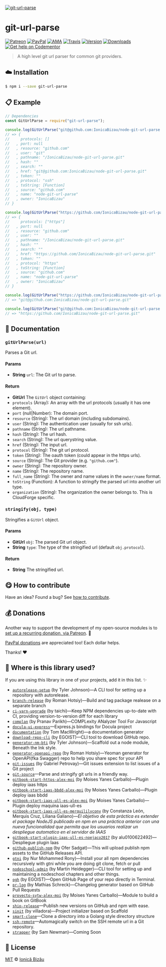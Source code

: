 
[![git-url-parse](http://i.imgur.com/HlfMsVf.png)](#)

# git-url-parse

 [![Patreon](https://img.shields.io/badge/Support%20me%20on-Patreon-%23e6461a.svg)][patreon] [![PayPal](https://img.shields.io/badge/%24-paypal-f39c12.svg)][paypal-donations] [![AMA](https://img.shields.io/badge/ask%20me-anything-1abc9c.svg)](https://github.com/IonicaBizau/ama) [![Travis](https://img.shields.io/travis/IonicaBizau/git-url-parse.svg)](https://travis-ci.org/IonicaBizau/git-url-parse/) [![Version](https://img.shields.io/npm/v/git-url-parse.svg)](https://www.npmjs.com/package/git-url-parse) [![Downloads](https://img.shields.io/npm/dt/git-url-parse.svg)](https://www.npmjs.com/package/git-url-parse) [![Get help on Codementor](https://cdn.codementor.io/badges/get_help_github.svg)](https://www.codementor.io/johnnyb?utm_source=github&utm_medium=button&utm_term=johnnyb&utm_campaign=github)

> A high level git url parser for common git providers.

## :cloud: Installation

```sh
$ npm i --save git-url-parse
```


## :clipboard: Example



```js
// Dependencies
const GitUrlParse = require("git-url-parse");

console.log(GitUrlParse("git@github.com:IonicaBizau/node-git-url-parse.git"));
// => {
//     protocols: []
//   , port: null
//   , resource: "github.com"
//   , user: "git"
//   , pathname: "/IonicaBizau/node-git-url-parse.git"
//   , hash: ""
//   , search: ""
//   , href: "git@github.com:IonicaBizau/node-git-url-parse.git"
//   , token: ""
//   , protocol: "ssh"
//   , toString: [Function]
//   , source: "github.com"
//   , name: "node-git-url-parse"
//   , owner: "IonicaBizau"
// }

console.log(GitUrlParse("https://github.com/IonicaBizau/node-git-url-parse.git"));
// => {
//     protocols: ["https"]
//   , port: null
//   , resource: "github.com"
//   , user: ""
//   , pathname: "/IonicaBizau/node-git-url-parse.git"
//   , hash: ""
//   , search: ""
//   , href: "https://github.com/IonicaBizau/node-git-url-parse.git"
//   , token: ""
//   , protocol: "https"
//   , toString: [Function]
//   , source: "github.com"
//   , name: "node-git-url-parse"
//   , owner: "IonicaBizau"
// }

console.log(GitUrlParse("https://github.com/IonicaBizau/node-git-url-parse.git").toString("ssh"));
// => "git@github.com:IonicaBizau/node-git-url-parse.git"

console.log(GitUrlParse("git@github.com:IonicaBizau/node-git-url-parse.git").toString("https"));
// => "https://github.com/IonicaBizau/node-git-url-parse.git"
```

## :memo: Documentation


### `gitUrlParse(url)`
Parses a Git url.

#### Params
- **String** `url`: The Git url to parse.

#### Return
- **GitUrl** The `GitUrl` object containing:
 - `protocols` (Array): An array with the url protocols (usually it has one element).
 - `port` (null|Number): The domain port.
 - `resource` (String): The url domain (including subdomains).
 - `user` (String): The authentication user (usually for ssh urls).
 - `pathname` (String): The url pathname.
 - `hash` (String): The url hash.
 - `search` (String): The url querystring value.
 - `href` (String): The input url.
 - `protocol` (String): The git url protocol.
 - `token` (String): The oauth token (could appear in the https urls).
 - `source` (String): The Git provider (e.g. `"github.com"`).
 - `owner` (String): The repository owner.
 - `name` (String): The repository name.
 - `full_name` (String): The owner and name values in the `owner/name` format.
 - `toString` (Function): A function to stringify the parsed url into another url type.
 - `organization` (String): The organization the owner belongs to. This is CloudForge specific.

### `stringify(obj, type)`
Stringifies a `GitUrl` object.

#### Params
- **GitUrl** `obj`: The parsed Git url object.
- **String** `type`: The type of the stringified url (default `obj.protocol`).

#### Return
- **String** The stringified url.



## :yum: How to contribute
Have an idea? Found a bug? See [how to contribute][contributing].


## :moneybag: Donations

Another way to support the development of my open-source modules is
to [set up a recurring donation, via Patreon][patreon]. :rocket:

[PayPal donations][paypal-donations] are appreciated too! Each dollar helps.

Thanks! :heart:

## :dizzy: Where is this library used?
If you are using this library in one of your projects, add it in this list. :sparkles:


 - [`autorelease-setup`](https://github.com/tyler-johnson/autorelease-setup#readme) (by Tyler Johnson)—A CLI tool for setting up a repository with autorelease.
 - [`branch-release`](https://github.com/RomanGotsiy/branch-release#readme) (by Roman Hotsiy)—Build and tag package realease on a separate branch
 - [`ci-yarn-upgrade`](https://github.com/taichi/ci-yarn-upgrade) (by taichi)—Keep NPM dependencies up-to-date with CI, providing version-to-version diff for each library
 - [`complan`](https://github.com/pranavparikh/complan#readme) (by Pranav Parikh)—COMPLexity ANalyzer Tool For Javascript
 - [`docula-ui-express`](https://npmjs.com/package/docula-ui-express)—Express.js bindings for Docula project
 - [`documentation`](https://github.com/documentationjs/documentation#readme) (by Tom MacWright)—a documentation generator
 - [`download-repo-cli`](https://github.com/egoist/download-repo-cli#readme) (by EGOIST)—CLI tool to download GitHub repo.
 - [`generator-nm-bti`](https://gitlab.com/beneaththeink/generator-nm-bti#README) (by Tyler Johnson)—Scaffold out a node module, Beneath the Ink style.
 - [`generator-openapi-repo`](https://github.com/rebilly/generator-openapi-repo#readme) (by Roman Hotsiy)—Yeoman generator for OpenAPI(fka Swagger) repo to help you share spec for your API
 - [`git-issues`](https://github.com/softwarescales/git-issues) (by Gabriel Petrovay)—Git issues extension to list issues of a Git project
 - [`git-source`](https://github.com/IonicaBizau/git-source#readme)—Parse and stringify git urls in a friendly way.
 - [`gitbook-start-https-alex-moi`](https://github.com/ULL-ESIT-SYTW-1617/https-al-servidor-del-libro-alex-moi.git#readme) (by Moises Yanes Carballo)—Plugin deploy iaas https
 - [`gitbook-start-iaas-bbdd-alex-moi`](https://github.com/ULL-ESIT-SYTW-1617/practica-localstrategy-y-base-de-datos-alex-moi.git#readme) (by Moises Yanes Carballo)—Plugin deploy iaas bbdd
 - [`gitbook-start-iaas-ull-es-alex-moi`](https://github.com/ULL-ESIT-SYTW-1617/gitbook-start-iaas-ull-es-alex-moi.git#readme) (by Moises Yanes Carballo)—Plugin deploy maquina iaas-ull-es
 - [`gitbook-start-iaas-ull-es-merquililycony`](https://github.com/ULL-ESIT-SYTW-1617/gitbook-start-iaas-ull-es-merquililycony#readme) (by Constanza León, Merquis Cruz, Liliana Galiano)—*El objetivo de esta práctica es extender el package NodeJS publicado en npm en una práctica anterior con una nueva* *funcionalidad que permita que los usuarios realizar un despliegue automatico en el servidor de IAAS*
 - [`gitbook-start-plugin-iaas-ull-es-noejaco2017`](http://creacion-de-paquetes-y-modulos-en-nodejs-noejaco2017/README.md) (by alu0100622492)—Despliegue plugin Iaas
 - [`github-publish-npm`](https://github.com/ofersadgat/github-publish-npm) (by Ofer Sadgat)—This will upload publish npm assets to the GitHub Releases API.
 - [`gtni`](https://nmrony.github.io/gtni) (by Nur Mohammed Rony)—Install your all npm dependencies recursively with gtni while you are doing git clone, fetch or pull
 - [`nodeschool-admin`](https://github.com/nodeschool/admin#readme) (by Martin Heidegger)—CLI tool for setting up and maintaining a nodeschool chapters and other things.
 - [`ogh`](https://github.com/egoist/ogh#readme) (by EGOIST)—Open GitHub Page of your repo directly in Terminal.
 - [`pr-log`](https://github.com/lo1tuma/pr-log#readme) (by Mathias Schreck)—Changelog generator based on GitHub Pull Requests
 - [`proyecto-sytw-alex-moi`](https://github.com/ULL-ESIT-SYTW-1617/proyecto-sytw-16-17-alex-moi#readme) (by Moises Yanes Carballo)—Module to build a book on GitBook
 - [`ship-release`](https://github.com/IonicaBizau/ship-release#readme)—Publish new versions on GitHub and npm with ease.
 - [`sinit`](https://npmjs.com/package/sinit) (by villadora)—Project initializer based on Scaffold
 - [`smart-clone`](https://github.com/ethernetdan/smart-clone#readme)—Clone a directory into a Golang style directory structure
 - [`ssh-remote`](https://github.com/IonicaBizau/ssh-remote)—Automagically switch on the SSH remote url in a Git repository.
 - [`strapper`](https://npmjs.com/package/strapper) (by Sam Newman)—Coming Soon

## :scroll: License

[MIT][license] © [Ionică Bizău][website]

[patreon]: https://www.patreon.com/ionicabizau
[paypal-donations]: https://www.paypal.com/cgi-bin/webscr?cmd=_s-xclick&hosted_button_id=RVXDDLKKLQRJW
[donate-now]: http://i.imgur.com/6cMbHOC.png

[license]: http://showalicense.com/?fullname=Ionic%C4%83%20Biz%C4%83u%20%3Cbizauionica%40gmail.com%3E%20(http%3A%2F%2Fionicabizau.net)&year=2015#license-mit
[website]: http://ionicabizau.net
[contributing]: /CONTRIBUTING.md
[docs]: /DOCUMENTATION.md
